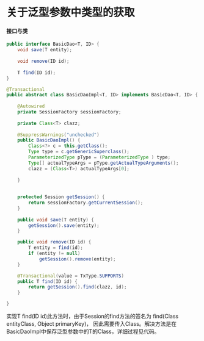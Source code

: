 关于泛型参数中类型的获取
============================================

#### 接口与类

```java
public interface BasicDao<T, ID> {
	void save(T entity);
	
	void remove(ID id);
	
	T find(ID id);
}

@Transactional
public abstract class BasicDaoImpl<T, ID> implements BasicDao<T, ID> {
	
	@Autowired
	private SessionFactory sessionFactory;
	
	private Class<T> clazz;
	
	@SuppressWarnings("unchecked")
	public BasicDaoImpl() {
		Class<?> c = this.getClass();
		Type type = c.getGenericSuperclass();
		ParameterizedType pType = (ParameterizedType ) type;
		Type[] actualTypeArgs = pType.getActualTypeArguments();
		clazz = (Class<T>) actualTypeArgs[0];
		
	}
	
	
	protected Session getSession() {
		return sessionFactory.getCurrentSession();
	}
	
	public void save(T entity) {
		getSession().save(entity);
	}

	public void remove(ID id) {
		T entity = find(id);
		if (entity != null)
			getSession().remove(entity);
	}

	@Transactional(value = TxType.SUPPORTS)
	public T find(ID id) {
		return getSession().find(clazz, id);
	}

}
```

实现T find(ID id)此方法时，由于Session的find方法的签名为 find(Class<T> entityClass, Object primaryKey)，
因此需要传入Class<T>。解决方法是在BasicDaoImpl中保存泛型参数中的T的Class，详细过程见代码。
